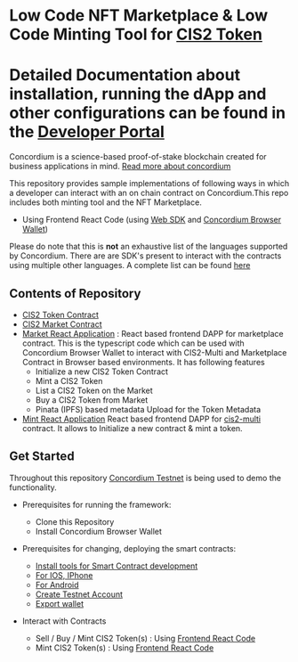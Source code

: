 # Low Code NFT Marketplace & Low Code Minting Tool for [CIS2 Token](https://proposals.concordium.software/CIS/cis-2.html)

# Detailed Documentation about installation, running the dApp and other configurations can be found in the [Developer Portal](https://developer.concordium.software/en/mainnet/net/guides/low-code-nft-marketplace/introduction.html)

Concordium is a science-based proof-of-stake blockchain created for business applications in mind. [Read more about concordium](https://www.concordium.com/about)

This repository provides sample implementations of following ways in which a developer can interact with an on chain contract on Concordium.This repo includes both minting tool and the NFT Marketplace.

- Using Frontend React Code (using [Web SDK](https://github.com/Concordium/concordium-node-sdk-js/tree/main/packages/web) and [Concordium Browser Wallet](https://chrome.google.com/webstore/detail/concordium-wallet/mnnkpffndmickbiakofclnpoiajlegmg?hl=en-US))

Please do note that this is **not** an exhaustive list of the languages supported by Concordium. There are are SDK's present to interact with the contracts using multiple other languages. A complete list can be found [here](https://developer.concordium.software/en/mainnet/net/guides/sdks-apis.html)

## Contents of Repository

- [CIS2 Token Contract](./cis2-multi/README.md)
- [CIS2 Market Contract](./cis2-multi/README.md)
- [Market React Application](./market-ui/README.md) :
  React based frontend DAPP for marketplace contract. This is the typescript code which can be used with Concordium Browser Wallet to interact with CIS2-Multi and Marketplace Contract in Browser based environments. It has following features
  - Initialize a new CIS2 Token Contract
  - Mint a CIS2 Token
  - List a CIS2 Token on the Market
  - Buy a CIS2 Token from Market
  - Pinata (IPFS) based metadata Upload for the Token Metadata
- [Mint React Application](./mint-ui/README.md)
  React based frontend DAPP for [cis2-multi](./cis2-multi/src/lib.rs) contract. It allows to Initialize a new contract & mint a token.

## Get Started

Throughout this repository [Concordium Testnet](https://testnet.ccdscan.io/) is being used to demo the functionality.

- Prerequisites for running the framework:

  - Clone this Repository
  - Install Concordium Browser Wallet

- Prerequisites for changing, deploying the smart contracts:

  - [Install tools for Smart Contract development](https://developer.concordium.software/en/mainnet/smart-contracts/guides/setup-tools.html#setup-tools)
  - [For IOS, IPhone](https://developer.concordium.software/en/mainnet/net/installation/downloads-testnet.html#ios)
  - [For Android](https://developer.concordium.software/en/mainnet/net/installation/downloads-testnet.html#android)
  - [Create Testnet Account](https://developer.concordium.software/en/mainnet/net/guides/create-account.html)
  - [Export wallet](https://developer.concordium.software/en/mainnet/net/guides/export-import.html#export-import)

- Interact with Contracts
  - Sell / Buy / Mint CIS2 Token(s) : Using [Frontend React Code](./market-ui/README.md)
  - Mint CIS2 Token(s) : Using [Frontend React Code](./mint-ui/README.md)
